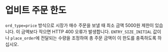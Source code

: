 # 업비트 주문 한도

`ord_type=price` 방식으로 시장가 매수 주문을 보낼 때 최소 금액 5000원 제한이 있습니다.
이 금액보다 작으면 HTTP 400 오류가 발생합니다. `ENTRY_SIZE_INITIAL` 값이나
`place_order`에 전달되는 수량을 조정하여 총 주문 금액이 이 한도를 충족하도록
하십시오.
